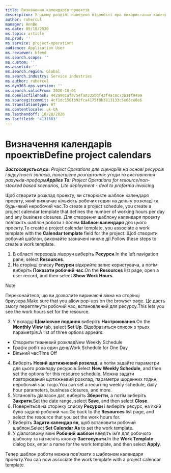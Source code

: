 ```yaml
---
title: Визначення календарів проектів
description: У цьому розділі наведено відомості про використання календаря проекту для відстеження розкладу проекту.
author: ruhercul
manager: AnnBe
ms.date: 09/18/2020
ms.topic: article
ms.prod: ''
ms.service: project-operations
audience: Application User
ms.reviewer: kfend
ms.search.scope: ''
ms.custom: ''
ms.assetid: ''
ms.search.region: Global
ms.search.industry: Service industries
ms.author: ruhercul
ms.dyn365.ops.version: ''
ms.search.validFrom: 2020-10-01
ms.openlocfilehash: 442a901af8754fa0335bbf43f4ac8c73b11f9499
ms.sourcegitcommit: 4cf1dc1561b92fca4175f0b3813133c5e63ce8e6
ms.translationtype: HT
ms.contentlocale: uk-UA
ms.lasthandoff: 10/28/2020
ms.locfileid: "4131683"
---
```

# <a name="define-project-calendars"></a><span data-ttu-id="942ee-103">Визначення календарів проектів</span><span class="sxs-lookup"><span data-stu-id="942ee-103">Define project calendars</span></span>

<span data-ttu-id="942ee-104">_**Застосовується до:** Project Operations для сценаріїв на основі ресурсів і відсутності запасів, полегшене розгортання: угоди та виставлення рахунків-проформ_</span><span class="sxs-lookup"><span data-stu-id="942ee-104">_**Applies To:** Project Operations for resource/non-stocked based scenarios, Lite deployment - deal to proforma invoicing_</span></span>

<span data-ttu-id="942ee-105">Щоб створити розклад проекту, ви створюєте шаблон календаря проекту, який визначає кількість робочих годин на день у розкладі та будь-який неробочий час.</span><span class="sxs-lookup"><span data-stu-id="942ee-105">To create a project schedule, you create a project calendar template that defines the number of working hours per day and any business closures.</span></span> <span data-ttu-id="942ee-106">Для створення шаблону календаря проекту пов'яжіть шаблон роботи з полем **Шаблон календаря** для цього проекту.</span><span class="sxs-lookup"><span data-stu-id="942ee-106">To create a project calendar template, you associate a work template with the **Calendar template** field for the project.</span></span> <span data-ttu-id="942ee-107">Щоб створити робочий шаблон, виконайте зазначені нижче дії.</span><span class="sxs-lookup"><span data-stu-id="942ee-107">Follow these steps to create a work template.</span></span>

1. <span data-ttu-id="942ee-108">В області переходів ліворуч виберіть **Ресурси**.</span><span class="sxs-lookup"><span data-stu-id="942ee-108">In the left navigation pane, select **Resources**.</span></span> 
2. <span data-ttu-id="942ee-109">На сторінці списку **Ресурси** відкрийте запис користувача, а потім виберіть **Показати робочий час**.</span><span class="sxs-lookup"><span data-stu-id="942ee-109">On the **Resources** list page, open a user record, and then select **Show Work Hours**.</span></span>

  > [!NOTE]
  > <span data-ttu-id="942ee-110">Переконайтеся, що ви дозволите виринаючі вікна на сторінці браузера.</span><span class="sxs-lookup"><span data-stu-id="942ee-110">Make sure that you allow pop-ups on the browser page.</span></span> <span data-ttu-id="942ee-111">Це дасть змогу переглянути робочий час, встановлений для ресурсу.</span><span class="sxs-lookup"><span data-stu-id="942ee-111">This lets you see the work hours set for the resource.</span></span>
  
3. <span data-ttu-id="942ee-112">У вкладці **Щомісячне подання** виберіть **Настроювання**.</span><span class="sxs-lookup"><span data-stu-id="942ee-112">On the **Monthly View** tab, select **Set Up**.</span></span> <span data-ttu-id="942ee-113">Відобразиться список з трьох параметрів.</span><span class="sxs-lookup"><span data-stu-id="942ee-113">A list of three options appears:</span></span> 

  - <span data-ttu-id="942ee-114">Створити тижневий розклад</span><span class="sxs-lookup"><span data-stu-id="942ee-114">New Weekly Schedule</span></span>
  - <span data-ttu-id="942ee-115">Графік робіт на один день</span><span class="sxs-lookup"><span data-stu-id="942ee-115">Work Schedule for One Day</span></span>
  - <span data-ttu-id="942ee-116">Вільний час</span><span class="sxs-lookup"><span data-stu-id="942ee-116">Time Off</span></span>

4. <span data-ttu-id="942ee-117">Виберіть **Новий щотижневий розклад**, а потім задайте параметри для цього розкладу ресурсів.</span><span class="sxs-lookup"><span data-stu-id="942ee-117">Select **New Weekly Schedule**, and then set the options for this resource schedule.</span></span> <span data-ttu-id="942ee-118">Можна задати повторюваний щотижневий розклад, параметри щоденних годин, неробочий час тощо.</span><span class="sxs-lookup"><span data-stu-id="942ee-118">You can set a recurring weekly schedule, daily hour parameters, business closures, and more.</span></span>
5. <span data-ttu-id="942ee-119">Установіть діапазон дат, виберіть **Зберегти**, а потім виберіть **Закрити**.</span><span class="sxs-lookup"><span data-stu-id="942ee-119">Set the date range, select **Save**, and then select **Close**.</span></span> 
6. <span data-ttu-id="942ee-120">Поверніться на сторінку списку **Ресурси** і виберіть ресурс, на який було задано робочий час.</span><span class="sxs-lookup"><span data-stu-id="942ee-120">Go back to the **Resources** list page, and select the resource that you set the work hours for.</span></span> 
7. <span data-ttu-id="942ee-121">Виберіть **Задати календар як**, щоб встановити робочий шаблон.</span><span class="sxs-lookup"><span data-stu-id="942ee-121">Select **Set Calendar As** to set the work template.</span></span> 
8. <span data-ttu-id="942ee-122">У діалоговому вікні **Робочий шаблон** введіть ім’я для робочого шаблону та натисніть кнопку **Застосувати**.</span><span class="sxs-lookup"><span data-stu-id="942ee-122">In the **Work Template** dialog box, enter a name for the work template, and then select **Apply**.</span></span> 

<span data-ttu-id="942ee-123">Тепер шаблон роботи можна пов'язати з шаблоном календаря проекту.</span><span class="sxs-lookup"><span data-stu-id="942ee-123">You can now associate the work template with a project calendar template.</span></span>
